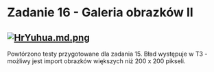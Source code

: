 # Zadanie 16 - Galeria obrazków II

[![HrYuhua.md.png](https://iili.io/HrYuhua.md.png)](https://freeimage.host/i/HrYuhua)
---
Powtórzono testy przygotowane dla zadania 15. Bład występuje w T3 - możliwy jest import obrazków większych niż 200 x 200 pikseli.
